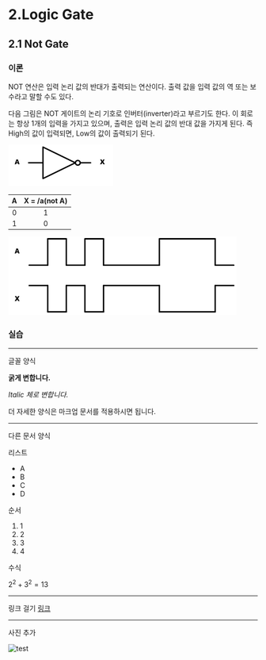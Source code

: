 # 2.Logic Gate

## 2.1 Not Gate

### **이론**

NOT 연산은 입력 논리  값의 반대가 출력되는 연산이다. 출력 값을 입력 값의 역 또는 보수라고 말할 수도 있다.

다음 그림은 NOT 게이트의 논리 기호로 인버터(inverter)라고 부르기도 한다. 이 회로는 항상 1개의 입력을 가지고 있으며, 출력은 입력 논리 값의 반대 값을 가지게 된다. 즉 High의 값이 입력되면, Low의 값이 출력되기 된다.


![not01](_not/not01.png)

|A|X = /a(not A)|
|:---:|:---:|
|0|1|
|1|0|

![not02](_not/not02.png)


### **실습**
---

글꼴 양식

**굵게 변합니다.**

*Italic 체로 변합니다.*

더 자세한 양식은 마크업 문서를 적용하시면 됩니다.

---

다른 문서 양식

리스트
- A
- B
- C
- D

순서
1. 1
2. 2
3. 3
4. 4

수식

$2^2 + 3^2 = 13$

---

링크 걸기
[링크](https://github.com/hanback-lab/SACT)

--- 

사진 추가

![test](res/test.jpg)